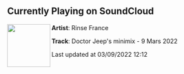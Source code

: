## Currently Playing on SoundCloud

[<img align="left" width="100" src="https://i1.sndcdn.com/artworks-0buSqi2293gtPhmU-HobEVw-t500x500.jpg">](https://soundcloud.com/rinse_france/doctor-jeeps-minimix-9-mars-2022)

**Artist**: Rinse France 

**Track**: Doctor Jeep's minimix - 9 Mars 2022

Last updated at 03/09/2022 12:12
